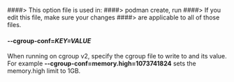 ####> This option file is used in:
####>   podman create, run
####> If you edit this file, make sure your changes
####> are applicable to all of those files.
#### **--cgroup-conf**=*KEY=VALUE*

When running on cgroup v2, specify the cgroup file to write to and its value. For example **--cgroup-conf=memory.high=1073741824** sets the memory.high limit to 1GB.
